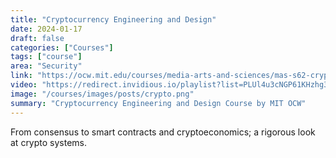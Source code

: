 ```yaml
---
title: "Cryptocurrency Engineering and Design"
date: 2024-01-17
draft: false
categories: ["Courses"]
tags: ["course"]
area: "Security"
link: "https://ocw.mit.edu/courses/media-arts-and-sciences/mas-s62-cryptocurrency-engineering-and-design-spring-2018/"
video: "https://redirect.invidious.io/playlist?list=PLUl4u3cNGP61KHzhg3JIJdK08JLSlcLId"
image: "/courses/images/posts/crypto.png"
summary: "Cryptocurrency Engineering and Design Course by MIT OCW"
---
```


From consensus to smart contracts and cryptoeconomics; a rigorous look at crypto systems.
